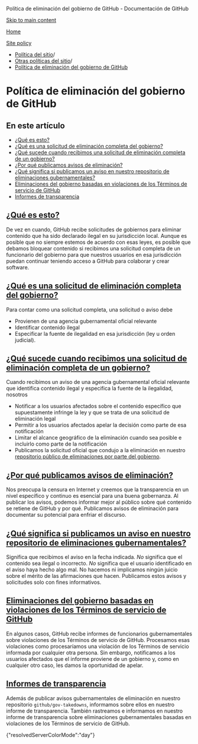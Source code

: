 Política de eliminación del gobierno de GitHub - Documentación de GitHub

[Skip to main content](#main-content)

[Home](/es)

[Site policy](/es/site-policy)

* [Política del sitio](/es/site-policy)/
* [Otras políticas del sitio](/es/site-policy/other-site-policies)/
* [Política de eliminación del gobierno de GitHub](/es/site-policy/other-site-policies/github-government-takedown-policy)

Política de eliminación del gobierno de GitHub
==========

En este artículo
----------

* [¿Qué es esto?](#what-is-this)
* [¿Qué es una solicitud de eliminación completa del gobierno?](#what-is-a-complete-government-takedown-request)
* [¿Qué sucede cuando recibimos una solicitud de eliminación completa de un gobierno?](#what-happens-when-we-receive-a-complete-takedown-request-from-a-government)
* [¿Por qué publicamos avisos de eliminación?](#why-do-we-publicly-post-takedown-notices)
* [¿Qué significa si publicamos un aviso en nuestro repositorio de eliminaciones gubernamentales?](#what-does-it-mean-if-we-post-a-notice-in-our-gov-takedowns-repository)
* [Eliminaciones del gobierno basadas en violaciones de los Términos de servicio de GitHub](#government-takedowns-based-on-violations-of-githubs-terms-of-service)
* [Informes de transparencia](#transparency-reporting)

[¿Qué es esto?](#what-is-this)
----------

De vez en cuando, GitHub recibe solicitudes de gobiernos para eliminar contenido que ha sido declarado ilegal en su jurisdicción local. Aunque es posible que no siempre estemos de acuerdo con esas leyes, es posible que debamos bloquear contenido si recibimos una solicitud completa de un funcionario del gobierno para que nuestros usuarios en esa jurisdicción puedan continuar teniendo acceso a GitHub para colaborar y crear software.

[¿Qué es una solicitud de eliminación completa del gobierno?](#what-is-a-complete-government-takedown-request)
----------

Para contar como una solicitud completa, una solicitud o aviso debe

* Provienen de una agencia gubernamental oficial relevante
* Identificar contenido ilegal
* Especificar la fuente de ilegalidad en esa jurisdicción (ley u orden judicial).

[¿Qué sucede cuando recibimos una solicitud de eliminación completa de un gobierno?](#what-happens-when-we-receive-a-complete-takedown-request-from-a-government)
----------

Cuando recibimos un aviso de una agencia gubernamental oficial relevante que identifica contenido ilegal y especifica la fuente de la ilegalidad, nosotros

* Notificar a los usuarios afectados sobre el contenido específico que supuestamente infringe la ley y que se trata de una solicitud de eliminación legal
* Permitir a los usuarios afectados apelar la decisión como parte de esa notificación
* Limitar el alcance geográfico de la eliminación cuando sea posible e incluirlo como parte de la notificación
* Publicamos la solicitud oficial que condujo a la eliminación en nuestro [repositorio público de eliminaciones por parte del gobierno](https://github.com/github/gov-takedowns).

[¿Por qué publicamos avisos de eliminación?](#why-do-we-publicly-post-takedown-notices)
----------

Nos preocupa la censura en Internet y creemos que la transparencia en un nivel específico y continuo es esencial para una buena gobernanza. Al publicar los avisos, podemos informar mejor al público sobre qué contenido se retiene de GitHub y por qué. Publicamos avisos de eliminación para documentar su potencial para enfriar el discurso.

[¿Qué significa si publicamos un aviso en nuestro repositorio de eliminaciones gubernamentales?](#what-does-it-mean-if-we-post-a-notice-in-our-gov-takedowns-repository)
----------

Significa que recibimos el aviso en la fecha indicada. *No* significa que el contenido sea ilegal o incorrecto. *No* significa que el usuario identificado en el aviso haya hecho algo mal. No hacemos ni implicamos ningún juicio sobre el mérito de las afirmaciones que hacen. Publicamos estos avisos y solicitudes solo con fines informativos.

[Eliminaciones del gobierno basadas en violaciones de los Términos de servicio de GitHub](#government-takedowns-based-on-violations-of-githubs-terms-of-service)
----------

En algunos casos, GitHub recibe informes de funcionarios gubernamentales sobre violaciones de los Términos de servicio de GitHub. Procesamos esas violaciones como procesaríamos una violación de los Términos de servicio informada por cualquier otra persona. Sin embargo, notificamos a los usuarios afectados que el informe proviene de un gobierno y, como en cualquier otro caso, les damos la oportunidad de apelar.

[Informes de transparencia](#transparency-reporting)
----------

Además de publicar avisos gubernamentales de eliminación en nuestro repositorio `github/gov-takedowns`, informamos sobre ellos en nuestro informe de transparencia. También rastreamos e informamos en nuestro informe de transparencia sobre eliminaciones gubernamentales basadas en violaciones de los Términos de servicio de GitHub.

{"resolvedServerColorMode":"day"}

